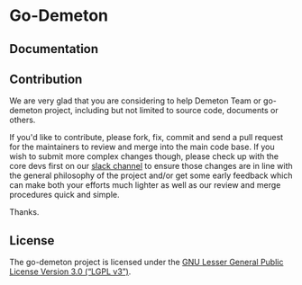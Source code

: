 # Go-Demeton 

## Documentation

## Contribution

We are very glad that you are considering to help Demeton Team or go-demeton project, including but not limited to source code, documents or others.

If you'd like to contribute, please fork, fix, commit and send a pull request for the maintainers to review and merge into the main code base. If you wish to submit more complex changes though, please check up with the core devs first on our [slack channel](http://cyber-demeton.herokuapp.com) to ensure those changes are in line with the general philosophy of the project and/or get some early feedback which can make both your efforts much lighter as well as our review and merge procedures quick and simple.

Thanks.

## License

The go-demeton project is licensed under the [GNU Lesser General Public License Version 3.0 (“LGPL v3”)](https://www.gnu.org/licenses/lgpl-3.0.en.html).

